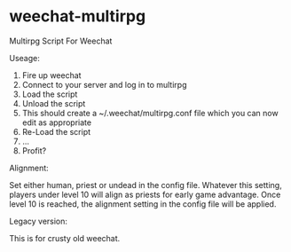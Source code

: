 # weechat-multirpg
Multirpg Script For Weechat

Useage:

1. Fire up weechat
2. Connect to your server and log in to multirpg
3. Load the script
4. Unload the script
5. This should create a ~/.weechat/multirpg.conf file which you can now edit as appropriate
6. Re-Load the script
7. ...
8. Profit?

Alignment:

Set either human, priest or undead in the config file.
Whatever this setting, players under level 10 will align as priests for early game advantage.
Once level 10 is reached, the alignment setting in the config file will be applied.

Legacy version: 

This is for crusty old weechat.
